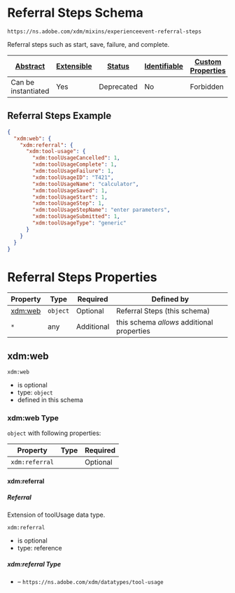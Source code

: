 
# Referral Steps Schema

```
https://ns.adobe.com/xdm/mixins/experienceevent-referral-steps
```

Referral steps such as start, save, failure, and complete.

| [Abstract](../../../abstract.md) | [Extensible](../../../extensions.md) | [Status](../../../status.md) | [Identifiable](../../../id.md) | [Custom Properties](../../../extensions.md) | [Additional Properties](../../../extensions.md) | Defined In |
|----------------------------------|--------------------------------------|------------------------------|--------------------------------|---------------------------------------------|-------------------------------------------------|------------|
| Can be instantiated | Yes | Deprecated | No | Forbidden | Permitted | [fieldgroups/deprecated/experienceevent-referral-steps.schema.json](fieldgroups/deprecated/experienceevent-referral-steps.schema.json) |

## Referral Steps Example
```json
{
  "xdm:web": {
    "xdm:referral": {
      "xdm:tool-usage": {
        "xdm:toolUsageCancelled": 1,
        "xdm:toolUsageComplete": 1,
        "xdm:toolUsageFailure": 1,
        "xdm:toolUsageID": "T421",
        "xdm:toolUsageName": "calculator",
        "xdm:toolUsageSaved": 1,
        "xdm:toolUsageStart": 1,
        "xdm:toolUsageStep": 1,
        "xdm:toolUsageStepName": "enter parameters",
        "xdm:toolUsageSubmitted": 1,
        "xdm:toolUsageType": "generic"
      }
    }
  }
}
```

# Referral Steps Properties

| Property | Type | Required | Defined by |
|----------|------|----------|------------|
| [xdm:web](#xdmweb) | `object` | Optional | Referral Steps (this schema) |
| `*` | any | Additional | this schema *allows* additional properties |

## xdm:web


`xdm:web`
* is optional
* type: `object`
* defined in this schema

### xdm:web Type


`object` with following properties:


| Property | Type | Required |
|----------|------|----------|
| `xdm:referral`|  | Optional |



#### xdm:referral
##### Referral

Extension of toolUsage data type.

`xdm:referral`
* is optional
* type: reference

##### xdm:referral Type


* []() – `https://ns.adobe.com/xdm/datatypes/tool-usage`









